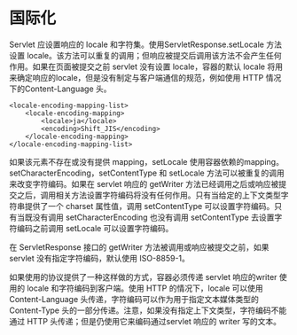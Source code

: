 国际化
====

Servlet 应设置响应的 locale 和字符集。使用ServletResponse.setLocale 方法设置 locale。该方法可以重复的调用；但响应被提交后调用该方法不会产生任何作用。如果在页面被提交之前 servlet 没有设置 locale，容器的默认 locale 将用来确定响应的locale，但是没有制定与客户端通信的规范，例如使用 HTTP 情况下的Content-Language 头。

    <locale-encoding-mapping-list>
        <locale-encoding-mapping>
            <locale>ja</locale>
            <encoding>Shift_JIS</encoding>
        </locale-encoding-mapping>
    </locale-encoding-mapping-list>
    
如果该元素不存在或没有提供 mapping，setLocale 使用容器依赖的mapping。setCharacterEncoding，setContentType 和 setLocale 方法可以被重复的调用来改变字符编码。如果在 servlet 响应的 getWriter 方法已经调用之后或响应被提交之后，调用相关方法设置字符编码将没有任何作用。只有当给定的上下文类型字符串提供了一个 charset 属性值，调用 setContentType 可以设置字符编码。只有当既没有调用 setCharacterEncoding 也没有调用 setContentType 去设置字符编码之前调用 setLocale 可以设置字符编码。

在 ServletResponse 接口的 getWriter 方法被调用或响应被提交之前，如果 servlet 没有指定字符编码，默认使用 ISO-8859-1。

如果使用的协议提供了一种这样做的方式，容器必须传递 servlet 响应的writer 使用的 locale 和字符编码到客户端。使用 HTTP 的情况下，locale 可以使用 Content-Language 头传递，字符编码可以作为用于指定文本媒体类型的 Content-Type 头的一部分传递。注意，如果没有指定上下文类型，字符编码不能通过 HTTP 头传递；但是仍使用它来编码通过servlet 响应的 writer 写的文本。